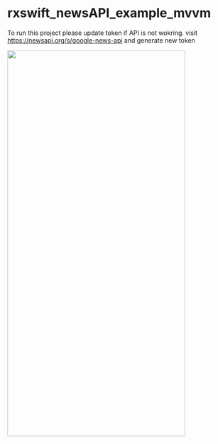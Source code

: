 # rxswift_newsAPI_example_mvvm

To run this project please update token if API is not wokring. 
visit https://newsapi.org/s/google-news-api and generate new token 

<img src="https://github.com/pradeepkas/rxswift_newsAPI_example_mvvm/assets/17314355/d328392c-8aa7-426f-a48f-57c7326a5240" width="400" height="868">
